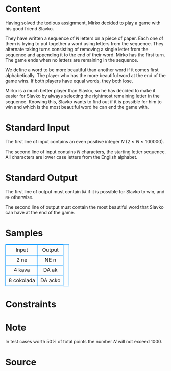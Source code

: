 
# Content

Having solved the tedious assignment, Mirko decided to play a game with his good friend Slavko. 

They have written a sequence of $N$ letters on a piece of paper. Each one of them is trying to put 
together a word using letters from the sequence. They alternate taking turns consisting of removing a 
single letter from the sequence and appending it to the end of their word. Mirko has the first turn. The 
game ends when no letters are remaining in the sequence. 

We define a word to be more beautiful than another word if it comes first alphabetically. The player 
who has the more beautiful word at the end of the game wins. If both players have equal words, they 
both lose. 

Mirko is a much better player than Slavko, so he has decided to make it easier for Slavko by always 
selecting the rightmost remaining letter in the sequence. Knowing this, Slavko wants to find out if it is 
possible for him to win and which is the most beautiful word he can end the game with.

# Standard Input

The first line of input contains an even positive integer $N$ ($2 \leq N \leq 100 000$). 

The second line of input contains $N$ characters, the starting letter sequence. All characters are lower 
case letters from the English alphabet.

# Standard Output

The first line of output must contain `DA` if it is possible for Slavko to win, and `NE` otherwise. 

The second line of output must contain the most beautiful word that Slavko can have at the end of the 
game.

# Samples

<style>
        table,table tr th, table tr td { border:1px solid #0094ff; }
        table { width: 200px; min-height: 25px; line-height: 25px; text-align: center; border-collapse: collapse;}   
    </style>
<table>
	<tr>
		<td>Input</td>
		<td>Output</td>
	</tr>
<tr><td>2 
ne</td><td>NE 
n</td></tr><tr><td>4 
kava</td><td>DA 
ak</td></tr><tr><td>8 
cokolada</td><td>DA 
acko</td></tr></table>


# Constraints



# Note

In test cases worth $50\%$ of total points the number $N$ will not exceed $1000$.

# Source


